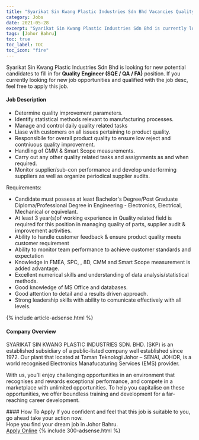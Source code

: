 ```yaml
---
title: "Syarikat Sin Kwang Plastic Industries Sdn Bhd Vacancies Quality Engineer (SQE / QA / FA)" 
category: Jobs 
date: 2021-05-28 
excerpt: "Syarikat Sin Kwang Plastic Industries Sdn Bhd is currently looking for suitable person to fill in the Quality Engineer (SQE / QA / FA) which based in Johor Bahru" 
tags: [Johor Bahru] 
toc: true 
toc_label: TOC 
toc_icon: "fire" 
--- 
```


<p>Syarikat Sin Kwang Plastic Industries Sdn Bhd is looking for new potential candidates to fill in for <b>Quality Engineer (SQE / QA / FA)</b> position. If you currently looking for new job opportunities and qualified with the job desc, feel free to apply this job.
</p><div><div><h4>Job Description</h4></div><div><div><span><div><ul><li>Determine quality improvement parameters.</li><li>Identify statistical methods relevant to manufacturing processes.</li><li>Manage and control daily quality related tasks</li><li>Liase with customers on all issues pertaining to product quality.</li><li>Responsibile for overall product quality to ensure low reject and contniuous quality improvement.</li><li>Handling of CMM &amp; Smart Scope measurements.</li><li>Carry out any other quality related tasks and assignments as and when required.&#160;</li><li>Monitor supplier/sub-con performance and develop underforming suppliers as well as organize periodical supplier audits.</li></ul><p>Requirements:</p><ul><li>Candidate must possess at least Bachelor's Degree/Post Graduate Diploma/Professional Degree in Engineering - Electronics, Electrical, Mechanical or equivelant.</li><li>At least 3 year(s)of working experience in Quality related field is required for this position in managing quality of parts, supplier audit &amp; improvement activities.</li><li>Ability to handle customer feedback &amp; ensure product quality meets customer requirement</li><li>Ability to monitor team performance to achieve customer standards and expectation</li><li>Knowledge in FMEA, SPC,&#160;, 8D, CMM and Smart Scope measurement&#160;is added advantage.</li><li>Excellent numerical skills and understanding of data analysis/statistical methods.</li><li>Good knowledge of MS Office and databases.</li><li>Good attention to detail and a results driven approach.</li><li>Strong leadership skills with ability to comunicate effectively with all levels.&#160;</li></ul></div></span></div></div></div> 
{% include article-adsense.html %} 
<div><div><h4>Company Overview</h4></div><div><div><span><div><p>SYARIKAT SIN KWANG PLASTIC INDUSTRIES SDN. BHD. (SKP) is an established subsidiary of a public-listed company well established since 1972. Our plant that located at Taman Teknologi Johor &#8211; SENAI, JOHOR, is a world recognised Electronics Manafucaturing Services (EMS) provider.&#160;</p><p>With us, you&#8217;ll enjoy challenging opportunities in an environment that recognises and rewards exceptional performance, and compete in a marketplace with unlimited opportunities. To help you capitalise on these opportunities, we offer boundless training and development for a far-reaching career development.</p></div></span></div></div></div> 
#### How To Apply 
If you confident and feel that this job is suitable to you, go ahead take your action now. <br/> 
Hope you find your dream job in Johor Bahru. <br/> 
<a href="https://www.jobstreet.com.my/en/job/quality-engineer-sqe-qa-fa-4577613?jobId=jobstreet-my-job-4577613&" class="btn btn--info" target="_blank" rel="nofollow noopenner">Apply Online</a> 
{% include 300-adsense.html %} 